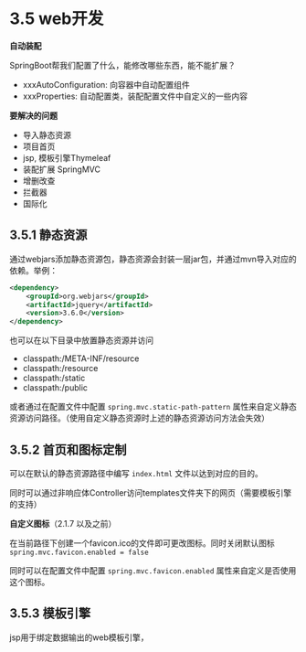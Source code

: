 # 3.5 web开发

__自动装配__

SpringBoot帮我们配置了什么，能修改哪些东西，能不能扩展？

- xxxAutoConfiguration: 向容器中自动配置组件
- xxxProperties: 自动配置类，装配配置文件中自定义的一些内容

__要解决的问题__

- 导入静态资源
- 项目首页
- jsp, 模板引擎Thymeleaf
- 装配扩展 SpringMVC
- 增删改查
- 拦截器
- 国际化

## 3.5.1 静态资源

通过webjars添加静态资源包，静态资源会封装一层jar包，并通过mvn导入对应的依赖。举例：

```xml
<dependency>
    <groupId>org.webjars</groupId>
    <artifactId>jquery</artifactId>
    <version>3.6.0</version>
</dependency>
```

也可以在以下目录中放置静态资源并访问

- classpath:/META-INF/resource
- classpath:/resource
- classpath:/static
- classpath:/public

或者通过在配置文件中配置 `spring.mvc.static-path-pattern` 属性来自定义静态资源访问路径。（使用自定义静态资源时上述的静态资源访问方法会失效）

## 3.5.2 首页和图标定制

可以在默认的静态资源路径中编写 `index.html` 文件以达到对应的目的。

同时可以通过非响应体Controller访问templates文件夹下的网页（需要模板引擎的支持）

__自定义图标__（2.1.7 以及之前）

在当前路径下创建一个favicon.ico的文件即可更改图标。同时关闭默认图标`spring.mvc.favicon.enabled = false`

同时可以在配置文件中配置 `spring.mvc.favicon.enabled` 属性来自定义是否使用这个图标。

## 3.5.3 模板引擎

jsp用于绑定数据输出的web模板引擎， 